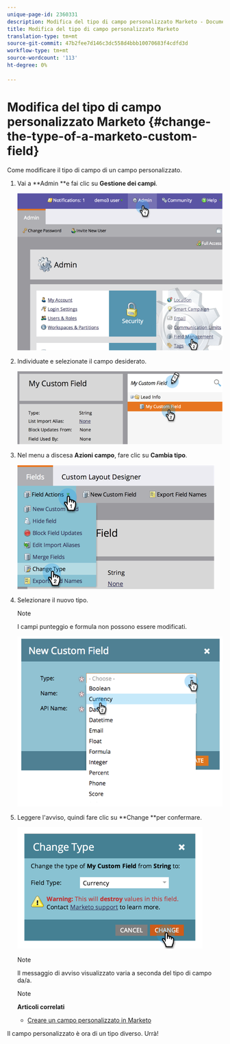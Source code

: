 ```yaml
---
unique-page-id: 2360331
description: Modifica del tipo di campo personalizzato Marketo - Documenti Marketo - Documentazione prodotto
title: Modifica del tipo di campo personalizzato Marketo
translation-type: tm+mt
source-git-commit: 47b2fee7d146c3dc558d4bbb10070683f4cdfd3d
workflow-type: tm+mt
source-wordcount: '113'
ht-degree: 0%

---
```



# Modifica del tipo di campo personalizzato Marketo {#change-the-type-of-a-marketo-custom-field}

Come modificare il tipo di campo di un campo personalizzato.

1. Vai a **Admin **e fai clic su **Gestione dei campi**.

   ![](assets/image2014-9-18-13-3a4-3a39.png)

1. Individuate e selezionate il campo desiderato.

   ![](assets/image2014-9-18-13-3a4-3a48.png)

1. Nel menu a discesa **Azioni campo**, fare clic su **Cambia tipo**.

   ![](assets/image2014-9-18-13-3a4-3a57.png)

1. Selezionare il nuovo tipo.

   >[!NOTE]
   >
   >I campi punteggio e formula non possono essere modificati.

   ![](assets/image2015-4-22-9-3a39-3a3.png)

1. Leggere l&#39;avviso, quindi fare clic su **Change **per confermare.

   ![](assets/image2014-9-18-13-3a5-3a23.png)

   >[!NOTE]
   >
   >Il messaggio di avviso visualizzato varia a seconda del tipo di campo da/a.

   >[!NOTE]
   >
   >**Articoli correlati**
   >
   >    
   >    
   >    * [Creare un campo personalizzato in Marketo](create-a-custom-field-in-marketo.md)


Il campo personalizzato è ora di un tipo diverso. Urrà!
